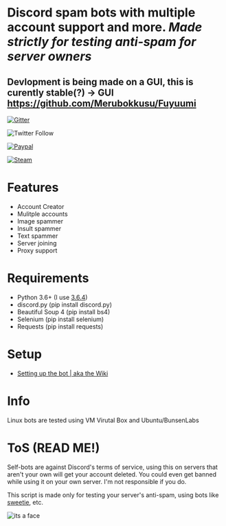 # Discord spam bots with multiple account support and more. *Made strictly for testing anti-spam for server owners*

## Devlopment is being made on a GUI, this is curently stable(?) -> GUI https://github.com/Merubokkusu/Fuyuumi


[![Gitter](https://badges.gitter.im/discord-spam-bots/community.svg)](https://gitter.im/discord-spam-bots/community?utm_source=badge&utm_medium=badge&utm_campaign=pr-badge)

![Twitter Follow](https://img.shields.io/twitter/follow/merubokkusu?style=social)

[![Paypal](https://img.shields.io/badge/paypal-donate-brightgreen)](https://www.paypal.me/Merubokkusu?)

[![Steam](https://img.shields.io/badge/donate-steam-green?logo=Steam&style=flat-square)](https://steamcommunity.com/tradeoffer/new/?partner=94720138&token=GY23F7tU)



# Features 
- Account Creator
- Mulitple accounts
- Image spammer
- Insult spammer
- Text spammer
- Server joining
- Proxy support 

# Requirements 
- Python 3.6+ (I use [3.6.4](https://www.python.org/downloads/release/python-364/))
- discord.py (pip install discord.py)
- Beautiful Soup 4 (pip install bs4)
- Selenium (pip install selenium)
- Requests (pip install requests)

# Setup
- [Setting up the bot | aka the Wiki](https://github.com/Merubokkusu/discord-spam-bots/wiki)

# Info
Linux bots are tested using VM Virutal Box and Ubuntu/BunsenLabs

# ToS (READ ME!)

Self-bots are against Discord's terms of service, using this on servers that aren't your own will get your account deleted.
You could even get banned while using it on your own server. I'm not responsible if you do.

This script is made only for testing your server's anti-spam, using bots like [sweetie](https://github.com/blackhole12/sweetiebot),  etc.

![its a face](http://i.imgur.com/bTMYozm.png)
